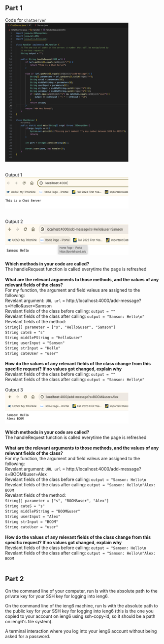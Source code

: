 ## Part 1
Code for `ChatServer`<br>
<img src = "chatserver.png" width = 400 height = 450><br><br>

Output 1<br>
<img src = "Main_page.png" width = 400 height = 100><br><br>

Output 2<br>
<img src = "Samson.png" width = 400 height = 100><br><br>
**Which methods in your code are called?**<br>
The handleRequest function is called everytime the page is refreshed<br><br>
**What are the relevant arguments to those methods, and the values of any relevant fields of the class?**<br>
For my function, the argument and field valeus are assigned to the following:<br>
Revelant argument: `URL url` = http://localhost:4000/add-message?s=Hello&user=Samson<br>
Revelant fields of the class before calling: `output = ""`<br>
Revelant fields of the class after calling: `output = "Samson: Hello\n"`<br>
Revelant fields of the method:<br>
`String[] parameter = ["s", "Hello&user", "Samson"]`<br>
`String cateS = "s"`<br>
`String middlePString = "Hello&user"`<br>
`String userInput = "Samson"`<br>
`String strInput = "Hello"`<br>
`String cateUser = "user"`<br><br>
**How do the values of any relevant fields of the class change from this specific request? If no values got changed, explain why**<br>
Revelant fields of the class before calling: `output = ""`<br>
Revelant fields of the class after calling: `output = "Samson: Hello\n"`<br><br
                                                                              >
Output 3<br>
<img src = "Alex.png" width = 400 height = 100><br><br>
**Which methods in your code are called?**<br>
The handleRequest function is called everytime the page is refreshed<br><br>
**What are the relevant arguments to those methods, and the values of any relevant fields of the class?**<br>
For my function, the argument and field valeus are assigned to the following:<br>
Revelant argument: `URL url` = http://localhost:4000/add-message?s=BOOM&user=Alex<br>
Revelant fields of the class before calling: `output = "Samson: Hello\n`<br>
Revelant fields of the class after calling: `output = "Samson: Hello\n"Alex: BOOM`<br>
Revelant fields of the method:<br>
`String[] parameter = ["s", "BOOM&user", "Alex"]`<br>
`String cateS = "s"`<br>
`String middlePString = "BOOM&user"`<br>
`String userInput = "Alex"`<br>
`String strInput = "BOOM"`<br>
`String cateUser = "user"`<br><br>
**How do the values of any relevant fields of the class change from this specific request? If no values got changed, explain why**<br>
Revelant fields of the class before calling: `output = "Samson: Hello\n`<br>
Revelant fields of the class after calling: `output = "Samson: Hello\n"Alex: BOOM`<br><br>

## Part 2
On the command line of your computer, run ls with the absolute path to the private key for your SSH key for logging into ieng6.<br>


On the command line of the ieng6 machine, run ls with the absolute path to the public key for your SSH key for logging into ieng6 (this is the one you copied to your account on ieng6 using ssh-copy-id, so it should be a path on ieng6's file system).<br>


A terminal interaction where you log into your ieng6 account without being asked for a password.<br>
